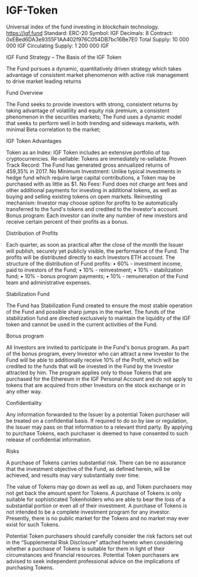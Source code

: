 # IGF-Token
Universal index of the fund investing in blockchain technology.
https://igf.fund
Standard: ERC-20
Symbol:	IGF
Decimals:	8
Contract:	0xEBed6DA3e9355F1AA402f976C054DB7bc16Be7E0
Total Supply:	10 000 000 IGF
Circulating Supply:	1 200 000 IGF


IGF Fund Strategy – The Basis of the IGF Token

The Fund pursues a dynamic, quantitatively driven strategy which takes advantage of consistent market phenomenon with active risk management to drive market leading returns

Fund Overview

The Fund seeks to provide investors with strong, consistent returns by taking advantage of volatility and equity risk premium, a consistent phenomenon in the securities markets;
The Fund uses a dynamic model that seeks to perform well in both trending and sideways markets, with minimal Beta correlation to the market;


IGF Token Advantages

Token as an Index: IGF Token includes an extensive portfolio of top cryptocurrencies.
Re-sellable: Tokens are immediately re-sellable.
Proven Track Record: The Fund has generated gross annualized returns of 459,35% in 2017.
No Minimum Investment: Unlike typical investments in hedge fund which require large capital contributions, a Token may be purchased with as little as $1.
No Fees: Fund does not charge ant fees and other additional payments for investing in additional tokens, as well as buying and selling existing tokens on open markets.
Reinvesting mechanism: Investor may choose option for profits to be automatically transferred to the fund's tokens and credited to the investor's account.
Bonus program: Each investor can invite any number of new investors and receive certain percent of their profits as a bonus.

Distribution of Profits

Each quarter, as soon as practical after the close of the month the Issuer will publish, securely yet publicly visible, the performance of the Fund.
The profits will be distributed directly to each Investors ETH account. The structure of the distribution of Fund profits:
•	60% - investment income, paid to investors of the Fund;
•	10% - reinvestment;
•	10% - stabilization fund;
•	10% - bonus program payments;
•	10% - remuneration of the Fund team and administrative expenses.

Stabilization Fund

The Fund has Stabilization Fund created to ensure the most stable operation of the Fund and possible sharp jumps in the market. The funds of the stabilization fund are directed exclusively to maintain the liquidity of the IGF token and cannot be used in the current activities of the Fund.

Bonus program

All Investors are invited to participate in the Fund's bonus program. As part of the bonus program, every Investor who can attract a new Investor to the Fund will be able to additionally receive 10% of the Profit, which will be credited to the funds that will be invested in the Fund by the Investor attracted by him. The program applies only to those Tokens that are purchased for the Ethereum in the IGF Personal Account and do not apply to tokens that are acquired from other Investors on the stock exchange or in any other way.

Confidentiality

Any information forwarded to the Issuer by a potential Token purchaser will be treated on a confidential basis. If required to do so by law or regulation, the Issuer may pass on that information to a relevant third party. By applying to purchase Tokens, each purchaser is deemed to have consented to such release of confidential information.

Risks

A purchase of Tokens carries substantial risk. There can be no assurance that the investment objective of the Fund, as defined herein, will be achieved, and results may vary substantially over time.

The value of Tokens may go down as well as up, and Token purchasers may not get back the amount spent for Tokens. A purchase of Tokens is only suitable for sophisticated Tokenholders who are able to bear the loss of a substantial portion or even all of their investment. A purchase of Tokens is not intended to be a complete investment program for any investor. Presently, there is no public market for the Tokens and no market may ever exist for such Tokens.

Potential Token purchasers should carefully consider the risk factors set out in the “Supplemental Risk Disclosure” attached hereto when considering whether a purchase of Tokens is suitable for them in light of their circumstances and financial resources. Potential Token purchasers are advised to seek independent professional advice on the implications of purchasing Tokens.
